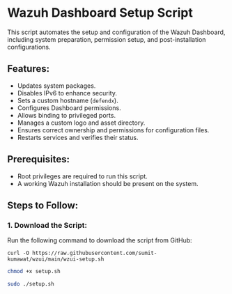 # Wazuh Dashboard Setup Script

This script automates the setup and configuration of the Wazuh Dashboard, including system preparation, permission setup, and post-installation configurations.

## Features:
- Updates system packages.
- Disables IPv6 to enhance security.
- Sets a custom hostname (`defendx`).
- Configures Dashboard permissions.
- Allows binding to privileged ports.
- Manages a custom logo and asset directory.
- Ensures correct ownership and permissions for configuration files.
- Restarts services and verifies their status.

## Prerequisites:
- Root privileges are required to run this script.
- A working Wazuh installation should be present on the system.

## Steps to Follow:

### 1. Download the Script:
Run the following command to download the script from GitHub:

```ba
curl -O https://raw.githubusercontent.com/sumit-kumawat/wzui/main/wzui-setup.sh
```

```bash
chmod +x setup.sh
```

```bash
sudo ./setup.sh
```
